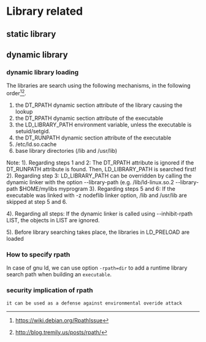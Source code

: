 # Library related

## static library

## dynamic library

### dynamic library loading
  The libraries are search using the following mechanisms, in the
  following order[^1][^2].

1. the DT_RPATH dynamic section attribute of the library causing the lookup 
2. the DT_RPATH dynamic section attribute of the executable 
3. the LD_LIBRARY_PATH environment variable, unless the executable is setuid/setgid.
4. the DT_RUNPATH dynamic section attribute of the executable
5. /etc/ld.so.cache
6. base library directories (/lib and /usr/lib)


Note:
1). Regarding steps 1 and 2: The DT_RPATH attribute is ignored if the
    DT_RUNPATH attribute is found. Then, LD_LIBRARY_PATH is searched first!
2). Regarding step 3: LD_LIBRARY_PATH can be overridden by calling the
    dynamic linker with the option --library-path (e.g. /lib/ld-linux.so.2
    --library-path $HOME/mylibs myprogram
3). Regarding steps 5 and 6: If the executable was linked with -z nodeflib linker
    option, /lib and /usr/lib are skipped at step 5 and 6. 

4). Regarding all steps: If the dynamic linker is called using --inhibit-rpath LIST,
    the objects in LIST are ignored.

5). Before library searching takes place, the libraries in LD_PRELOAD are loaded

[^1]: https://wiki.debian.org/RpathIssue
[^2]: http://blog.tremily.us/posts/rpath/

### How to specify rpath
In case of gnu ld, we can use option `-rpath=dir` to add a runtime library search path when building an `executable`.

### security implication of rpath
    it can be used as a defense against environmental overide attack
